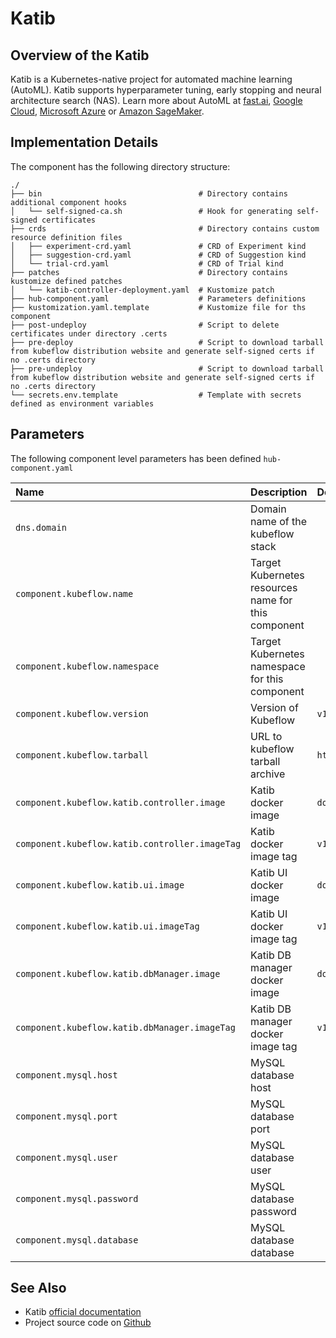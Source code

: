 # Katib

## Overview of the Katib

Katib is a Kubernetes-native project for automated machine learning (AutoML).
Katib supports hyperparameter tuning, early stopping and
neural architecture search (NAS).
Learn more about AutoML at [fast.ai](https://www.fast.ai/2018/07/16/auto-ml2/),
[Google Cloud](https://cloud.google.com/automl),
[Microsoft Azure](https://docs.microsoft.com/en-us/azure/machine-learning/concept-automated-ml#automl-in-azure-machine-learning) or
[Amazon SageMaker](https://aws.amazon.com/blogs/aws/amazon-sagemaker-autopilot-fully-managed-automatic-machine-learning/).

## Implementation Details

The component has the following directory structure:

```text
./
├── bin                                   # Directory contains additional component hooks
│   └── self-signed-ca.sh                 # Hook for generating self-signed certificates
├── crds                                  # Directory contains custom resource definition files
│   ├── experiment-crd.yaml               # CRD of Experiment kind
│   ├── suggestion-crd.yaml               # CRD of Suggestion kind
│   └── trial-crd.yaml                    # CRD of Trial kind
├── patches                               # Directory contains kustomize defined patches
│   └── katib-controller-deployment.yaml  # Kustomize patch
├── hub-component.yaml                    # Parameters definitions
├── kustomization.yaml.template           # Kustomize file for ths component
├── post-undeploy                         # Script to delete certificates under directory .certs
├── pre-deploy                            # Script to download tarball from kubeflow distribution website and generate self-signed certs if no .certs directory
├── pre-undeploy                          # Script to download tarball from kubeflow distribution website and generate self-signed certs if no .certs directory
└── secrets.env.template                  # Template with secrets defined as environment variables
```

## Parameters

The following component level parameters has been defined `hub-component.yaml`

| Name | Description | Default Value |
| :--- | :---        | :---          |
| `dns.domain` | Domain name of the kubeflow stack | |
| `component.kubeflow.name` | Target Kubernetes resources name for this component | |
| `component.kubeflow.namespace` | Target Kubernetes namespace for this component | |
| `component.kubeflow.version` | Version of Kubeflow | `v1.2.0` |
| `component.kubeflow.tarball` | URL to kubeflow tarball archive | `https://github.com/kubeflow/manifests/archive/${component.kubeflow.version}.tar.gz` |
| `component.kubeflow.katib.controller.image` | Katib docker image | `docker.io/kubeflowkatib/katib-controller` |
| `component.kubeflow.katib.controller.imageTag` | Katib docker image tag | `v1beta1-a96ff59` |
| `component.kubeflow.katib.ui.image` | Katib UI docker image | `docker.io/kubeflowkatib/katib-ui` |
| `component.kubeflow.katib.ui.imageTag` | Katib UI docker image tag | `v1beta1-a96ff59` |
| `component.kubeflow.katib.dbManager.image` | Katib DB manager docker image | `docker.io/kubeflowkatib/katib-db-manager` |
| `component.kubeflow.katib.dbManager.imageTag` | Katib DB manager docker image tag | `v1beta1-a96ff59` |
| `component.mysql.host` | MySQL database host | |
| `component.mysql.port` | MySQL database port | |
| `component.mysql.user` | MySQL database user | |
| `component.mysql.password` | MySQL database password | |
| `component.mysql.database` | MySQL database database | |

## See Also

- Katib [official documentation](https://www.kubeflow.org/docs/components/katib/overview/)
- Project source code on [Github](https://github.com/kubeflow/katib)
